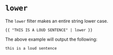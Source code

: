 # `lower`
The `lower` filter makes an entire string lower case.
```
{{ "THIS IS A LOUD SENTENCE" | lower }}
```
The above example will output the following:
```
this is a loud sentence
```